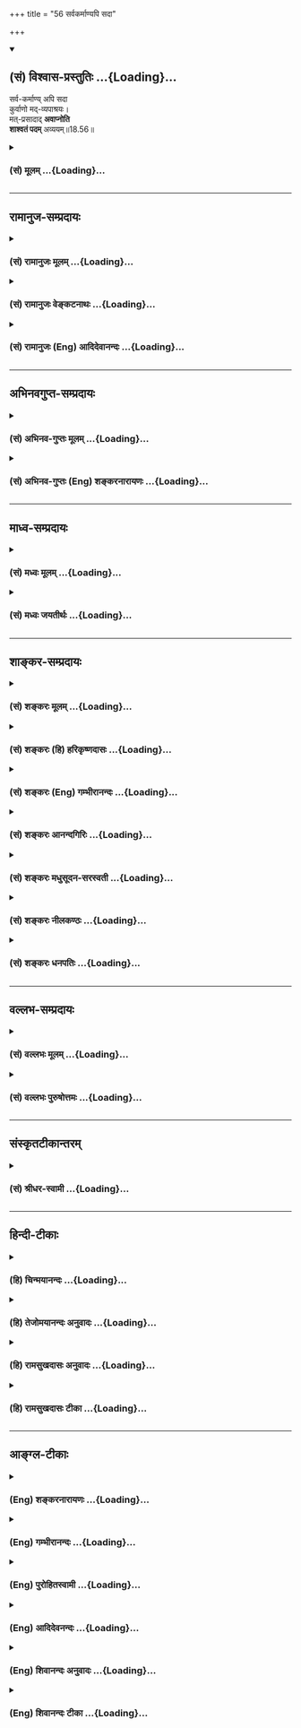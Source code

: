 +++
title = "56 सर्वकर्माण्यपि सदा"

+++
<div class="js_include" newlevelforh1="2" title="(सं) विश्वास-प्रस्तुतिः" unfilled url="/purANam_vaiShNavam/mahAbhAratam/06-bhIShma-parva/03-bhagavad-gItA-parva/saMskRtam/vishvAsa-prastutiH/18_moxa-saMnyAsa-yogaH/56_sarvakarmANyapi_s.md">
<details open><summary><h2>(सं) विश्वास-प्रस्तुतिः ...{Loading}...</h2></summary>

सर्व-कर्माण्य् अपि सदा  
कुर्वाणो मद्-व्यपाश्रयः।  
मत्-प्रसादाद् **अवाप्नोति**  
**शाश्वतं पदम्** अव्ययम्॥18.56॥
</details>
</div>
<div class="js_include collapsed" newlevelforh1="3" title="(सं) मूलम्" unfilled url="/purANam_vaiShNavam/mahAbhAratam/06-bhIShma-parva/03-bhagavad-gItA-parva/saMskRtam/mUlam/18_moxa-saMnyAsa-yogaH/56_sarvakarmANyapi_s.md">
<details><summary><h3>(सं) मूलम् ...{Loading}...</h3></summary>

सर्वकर्माण्यपि सदा कुर्वाणो मद्व्यपाश्रयः।  
मत्प्रसादादवाप्नोति शाश्वतं पदमव्ययम्।।18.56।।
</details>
</div>


_________________
## रामानुज-सम्प्रदायः
<div class="js_include collapsed" newlevelforh1="3" title="(सं) रामानुजः मूलम्" unfilled url="/purANam_vaiShNavam/mahAbhAratam/06-bhIShma-parva/03-bhagavad-gItA-parva/saMskRtam/rAmAnujaH/mUlam/18_moxa-saMnyAsa-yogaH/56_sarvakarmANyapi_s.md">
<details><summary><h3>(सं) रामानुजः मूलम् ...{Loading}...</h3></summary>

।।18.56।। न केवलं नित्यनैमित्तिककर्माणि अपि तु काम्यानि **अपि सर्वाणि
कर्माणि** **मद्व्यपाश्रयः** मयि संन्यस्तकर्तृत्वादिकः **कुर्वाणो
मत्प्रसादात् शाश्वतं पदम् अव्ययम्** अविकलं **प्राप्नोति।** पद्यते गम्यते
इति पदम् मां प्राप्नोति इत्यर्थः। यस्माद् एवं तस्मात् --

</details>
</div>
<div class="js_include collapsed" newlevelforh1="3" title="(सं) रामानुजः वेङ्कटनाथः" unfilled url="/purANam_vaiShNavam/mahAbhAratam/06-bhIShma-parva/03-bhagavad-gItA-parva/saMskRtam/rAmAnujaH/venkaTanAthaH/18_moxa-saMnyAsa-yogaH/56_sarvakarmANyapi_s.md">
<details><summary><h3>(सं) रामानुजः वेङ्कटनाथः ...{Loading}...</h3></summary>

  
  
।।18.56।। पूर्वत्र ज्ञाननिष्ठोक्ता; अनन्तरं कर्मनिष्ठोच्यत इति
शङ्काव्युदासाय पूर्वत्रापि कर्मनिष्ठायामेवावान्तरविशेषविपक्तिमनुवदन्
सङ्गतिमाह -- एवमिति। विपाकोऽत्र
पूर्वश्लोकद्वयोक्तपरभक्तिपरज्ञानपरमभक्तिपर्यन्तः। विहितकर्मणां
पूर्वमुक्तत्वात्सर्वकर्माण्यपीति निषिद्धानुष्ठानं
भगवदनन्यतास्तुत्यर्थमुपक्षिप्यत इति स्वैराभिलाषिशङ्करादिमतमपाकरोतिइदानीं
काम्यानामपि कर्मणामिति। सर्वशब्दोऽत्र शास्त्रीयेष्वेवानुक्तसङ्ग्रहणार्थ
इति भावः। तदेव विवृणोतिन केवलमित्यादिना। पूर्वश्लोकस्थप्राप्यमेवात्रापि
सविशेषणपदशब्देन निर्दिष्टमित्यभिप्रायेण निर्वक्तिपद्यत इति।  
  

</details>
</div>
<div class="js_include collapsed" newlevelforh1="3" title="(सं) रामानुजः (Eng) आदिदेवानन्दः" unfilled url="/purANam_vaiShNavam/mahAbhAratam/06-bhIShma-parva/03-bhagavad-gItA-parva/saMskRtam/rAmAnujaH/english/AdidevAnandaH/18_moxa-saMnyAsa-yogaH/56_sarvakarmANyapi_s.md">
<details><summary><h3>(सं) रामानुजः (Eng) आदिदेवानन्दः ...{Loading}...</h3></summary>

18.56 'Taking refuge in Me' means leaving agency etc., to Me. He who
performs 'all works constantly' means works that are not only obligatory
and occasional acts but even those meant to fulfil desires (Kamya
Karmas) - he attains, by My grace, the eternal realm which is immutable.
'Pada' means that which is attained. The meaning is that he attains Me.
\[The idea is that the performance of even those ritualistic actions
enjoined for those having the fulfilment of certain desires in view,
even these actions, if done without any such desire but only as the
worship of the Supreme Person - the have the same effect as the
performance of the enjoined daily and occasional rituals to which no
effect except the purification of the self is offered by the Sastras.\]
Since it is so, therefore:

</details>
</div>


_________________
## अभिनवगुप्त-सम्प्रदायः
<div class="js_include collapsed" newlevelforh1="3" title="(सं) अभिनव-गुप्तः मूलम्" unfilled url="/purANam_vaiShNavam/mahAbhAratam/06-bhIShma-parva/03-bhagavad-gItA-parva/saMskRtam/abhinava-guptaH/mUlam/18_moxa-saMnyAsa-yogaH/56_sarvakarmANyapi_s.md">
<details><summary><h3>(सं) अभिनव-गुप्तः मूलम् ...{Loading}...</h3></summary>

।।18.41 -- 18.60।। एवमियता षण्णां प्रत्येकं त्रिस्वरूपत्वं धृत्यादीनां च
प्रतिपादितम्। तन्मध्यात् सात्त्विके राशौ वर्तमानो दैवीं संपदं प्राप्त इह
ज्ञाने योग्यः; त्वं च तथाविधः इत्यर्जुनः प्रोत्साहितः। अधुना तु इदमुच्यते
-- यदि तावदनया ज्ञानबुद्ध्या कर्मणि भवान् प्रवर्तते तदा
स्वधर्मप्रवृत्त्या विज्ञानपूततया च न कर्मसंबन्धस्तव। अथैतन्नानुमन्यसे;
तदवश्यं तव प्रवृत्त्या तावत् भाव्यम् जातेरेव तथाभावे स्थितत्वात्। यतः
सर्वः स्वभावनियतः +++(S;;N स्वस्वभावनियतः )+++ कुतश्चिद्दोषात्
तिरोहिततत्स्वभावः +++(S;;N -- हिततत्तत्स्वभावः )+++ कंचित्कालं भूत्वापि;
तत्तिरोधायकविगमे स्वभावं व्यक्त्यापन्नं लभत एव। तथाहि एवंविधो वर्णनां
स्वभावः। एवमवश्यंभाविन्यां प्रवृत्तौ ततः फलविभागिता भवेत्।। तदाह --
ब्राह्मणेत्यादि अवशोऽपि तत् इत्यन्तम्। ब्राह्मणादीनां
कर्मप्रविभागनिरूपणस्य स्वभावोऽश्यं नातिक्रामति,+++(S; ; N omit न and read
अतिक्रामति )+++ इति क्षत्रियस्वभावस्य भवतोऽनिच्छतोऽपि प्रकृतिः स्वभावाख्या
नियोक्तृताम् अव्यभिचारेण भजते। केवलं तया नियुक्तस्य पुण्यपापसंबन्धः। अतः
मदभिहितविज्ञानप्रमाणपुरःसरीकारेण कर्माण्यनुतिष्ठ। तथा सति बन्धो
निवर्त्स्यति। इत्यस्यार्थस्य परिकरघटनतात्पर्यं +++(S; ; N -- करबन्धघटन --
)+++ महावाक्यार्थस्य। अवान्तरवाक्यानां स्पष्टा ( ष्टोऽ ) र्थः। समासेन +++(S
omits समासेन )+++ ( श्लो. 50 ) संक्षेपेण। ज्ञानस्य; प्रागुक्तस्य। निष्ठां (
ष्ठा ) वाग्जालपरिहारेण निश्चितामाह। बुद्ध्या विशुद्धया इत्यादि सर्वमेतत्
व्याख्यातप्रायमिति न पुनरायस्यते,+++(N -- रारभ्यते )+++।

</details>
</div>
<div class="js_include collapsed" newlevelforh1="3" title="(सं) अभिनव-गुप्तः (Eng) शङ्करनारायणः" unfilled url="/purANam_vaiShNavam/mahAbhAratam/06-bhIShma-parva/03-bhagavad-gItA-parva/saMskRtam/abhinava-guptaH/english/shankaranArAyaNaH/18_moxa-saMnyAsa-yogaH/56_sarvakarmANyapi_s.md">
<details><summary><h3>(सं) अभिनव-गुप्तः (Eng) शङ्करनारायणः ...{Loading}...</h3></summary>

18.56 See Comment under 18.60

</details>
</div>


_________________
## माध्व-सम्प्रदायः
<div class="js_include collapsed" newlevelforh1="3" title="(सं) मध्वः मूलम्" unfilled url="/purANam_vaiShNavam/mahAbhAratam/06-bhIShma-parva/03-bhagavad-gItA-parva/saMskRtam/madhvaH/mUlam/18_moxa-saMnyAsa-yogaH/56_sarvakarmANyapi_s.md">
<details><summary><h3>(सं) मध्वः मूलम् ...{Loading}...</h3></summary>

।।18.56।। पुनरन्तरङ्गसाधनान्युक्त्वोपसंहरति -- सर्वकर्माणीत्यादिना।

</details>
</div>
<div class="js_include collapsed" newlevelforh1="3" title="(सं) मध्वः जयतीर्थः" unfilled url="/purANam_vaiShNavam/mahAbhAratam/06-bhIShma-parva/03-bhagavad-gItA-parva/saMskRtam/madhvaH/jayatIrthaH/18_moxa-saMnyAsa-yogaH/56_sarvakarmANyapi_s.md">
<details><summary><h3>(सं) मध्वः जयतीर्थः ...{Loading}...</h3></summary>

।।18.56।। उत्तरग्रन्थस्य सङ्गतिं सूचयंस्तात्पर्यमाह -- **पुनरि**ति।
उपसंहरति; शास्त्रमिति शेषः।

</details>
</div>


_________________
## शाङ्कर-सम्प्रदायः
<div class="js_include collapsed" newlevelforh1="3" title="(सं) शङ्करः मूलम्" unfilled url="/purANam_vaiShNavam/mahAbhAratam/06-bhIShma-parva/03-bhagavad-gItA-parva/saMskRtam/shankaraH/mUlam/18_moxa-saMnyAsa-yogaH/56_sarvakarmANyapi_s.md">
<details><summary><h3>(सं) शङ्करः मूलम् ...{Loading}...</h3></summary>

।।18.56।। --,**सर्वकर्माण्यपि** प्रतिषिद्धान्यपि **सदा कुर्वाणः**
अनुतिष्ठन् **मद्व्यपाश्रयः** अहं वासुदेवः ईश्वरः व्यपाश्रयणं यस्य सः
मद्व्यपाश्रयः मय्यर्पितसर्वभावः इत्यर्थः। सोऽपि **मत्प्रसादात्** मम
ईश्वरस्य प्रसादात् **अवाप्नोति शाश्वतं** नित्यं वैष्णवं **पदम्
अव्ययम्**।। यस्मात् एवम् --,

</details>
</div>
<div class="js_include collapsed" newlevelforh1="3" title="(सं) शङ्करः (हि) हरिकृष्णदासः" unfilled url="/purANam_vaiShNavam/mahAbhAratam/06-bhIShma-parva/03-bhagavad-gItA-parva/saMskRtam/shankaraH/hindI/harikRShNadAsaH/18_moxa-saMnyAsa-yogaH/56_sarvakarmANyapi_s.md">
<details><summary><h3>(सं) शङ्करः (हि) हरिकृष्णदासः ...{Loading}...</h3></summary>

।।18.56।। अपने कर्मोंद्वारा भगवान्की पूजा करनारूप भक्तियोगकी सिद्धि;
अर्थात् फल; ज्ञाननिष्ठाकी योग्यता है। जिस ( भक्तियोग ) से होनेवाली
ज्ञाननिष्ठा; अन्तमें मोक्षरूप फल देनेवाली होती है; उस भगवद्भक्तियोगकी अब
शास्त्राभिप्रायके उपसंहारप्रकरणमें; शास्त्रअभिप्रायके निश्चयको दृढ़
करनेके लिये स्तुति की जाती है --, सदा सब कर्मोंको करनेवाला अर्थात्
निषिद्ध कर्मोंको भी करनेवाला जो मद्व्यपाश्रय भक्त है -- जिसका मैं
वासुदेव ही पूर्ण आश्रय हूँ; ऐसा मुझे ही अपना सब कुछ अर्पण कर देनेवाला जो
भक्त है; वह भी मुझ ईश्वरके अनुग्रहसे; विष्णुके शाश्वत -- नित्य --
अविनाशी पदको प्राप्त कर लेता है।

</details>
</div>
<div class="js_include collapsed" newlevelforh1="3" title="(सं) शङ्करः (Eng) गम्भीरानन्दः" unfilled url="/purANam_vaiShNavam/mahAbhAratam/06-bhIShma-parva/03-bhagavad-gItA-parva/saMskRtam/shankaraH/english/gambhIrAnandaH/18_moxa-saMnyAsa-yogaH/56_sarvakarmANyapi_s.md">
<details><summary><h3>(सं) शङ्करः (Eng) गम्भीरानन्दः ...{Loading}...</h3></summary>

18.56 Sada, ever; kurvanah api, engaging even in; sarva-karmani, all
actions, even the prohibited ones; madvyapasrayah, one to whom I am the
refuge, to whom I, Vasudeva the Lord, am the refuge, i.e. one who has
totally surrendered himself to Me; even he, apnoti, attains; the
sasvatam, eternal; avyayam, immutable; padam, State of Visnu;
mat-prasadat, through My, i.e. God's, grace. Since this is so,
therefore,

</details>
</div>
<div class="js_include collapsed" newlevelforh1="3" title="(सं) शङ्करः आनन्दगिरिः" unfilled url="/purANam_vaiShNavam/mahAbhAratam/06-bhIShma-parva/03-bhagavad-gItA-parva/saMskRtam/shankaraH/AnandagiriH/18_moxa-saMnyAsa-yogaH/56_sarvakarmANyapi_s.md">
<details><summary><h3>(सं) शङ्करः आनन्दगिरिः ...{Loading}...</h3></summary>

।।18.56।। तर्हि ज्ञाननिष्ठस्यैव मोक्षसंभवान्न
कर्मानुष्ठानसिद्धिरित्याशङ्क्याह -- **स्वकर्मणेति।** तामेव
सिद्धिप्राप्तिं विशिनष्टि -- **ज्ञानेति।** ज्ञाननिष्ठायोग्यतायै
स्वकर्मानुष्ठानं भगवदर्चनरूपं कर्तव्यमित्यर्थः। ज्ञाननिष्ठायोग्यतापि
किमर्थेत्याशङ्क्य ज्ञाननिष्ठासिद्ध्यर्थेत्याह -- **यन्निमित्तेति।**
ज्ञाननिष्ठापि कुत्रोपयुक्तेत्यत्राह -- **मोक्षेति।** स्वकर्मणा
भगवदर्चनात्मनो भक्तियोगस्य परम्परया मोक्षफलस्य कार्यत्वेन विधेयत्वे
विध्यपेक्षितां स्तुतिमवतारयति -- **स भगवदिति।** ज्ञाननिष्ठा
कर्मनिष्ठेत्युभयं प्रतिज्ञाय तत्र तत्र विभागेन प्रतिपादितं किमितीदानीं
कर्मनिष्ठा पुनः स्तुत्या कर्तव्यतयोच्यते तत्राह -- **शास्त्रार्थेति।**
तत्रतत्रोक्तस्यैव कर्मानुष्ठानस्य प्रकरणवशादिहोपसंहारः। स च
शास्त्रार्थनिश्चयस्य दृढतां द्योतयतीत्यर्थः। यद्यपि
कस्यचित्कर्मानुष्ठायिनो बुद्धिशुद्धिद्वारा कैवल्यं सिध्यति तथापि
पापबाहुल्यात्कर्मानुष्ठायिनोऽपि कस्यचिद्बुद्धिशुद्ध्यभावे
कैवल्यासिद्धिरित्याशङ्क्याह -- **सर्वकर्माणीति।**
सर्वशब्दानुरोधादीश्वराराधनस्तुतिपरत्वेन श्लोकं व्याचष्टे --
**प्रतिषिद्धान्यपीति।** नित्यनैमित्तिकवदित्यपेरर्थः। निषिद्धाचरणस्य
प्रामादिकत्वं व्यावर्तयति -- **सदेति।** अनुतिष्ठन्वैष्णवं पदमाप्नोतीति
संबन्धः। पापकर्मकारिणो यथोक्तपदप्राप्तौ पापस्यापि मोक्षफलत्वमुपगतं
स्यादित्यत्राह -- **मद्व्यपाश्रय इति।** तस्यैव तात्पर्यमाह -- **मयीति।**
तर्हि ज्ञानस्य मोक्षहेतुत्वमुपेक्षितं स्यादित्यत्राह -- **सोऽपीति।**
प्रसादोऽनुग्रहः सम्यग्ज्ञानोदयः पदं
पदनीयमुपनिषत्तात्पर्यगम्यमव्ययमपक्षयरहितम्।

</details>
</div>
<div class="js_include collapsed" newlevelforh1="3" title="(सं) शङ्करः मधुसूदन-सरस्वती" unfilled url="/purANam_vaiShNavam/mahAbhAratam/06-bhIShma-parva/03-bhagavad-gItA-parva/saMskRtam/shankaraH/madhusUdana-sarasvatI/18_moxa-saMnyAsa-yogaH/56_sarvakarmANyapi_s.md">
<details><summary><h3>(सं) शङ्करः मधुसूदन-सरस्वती ...{Loading}...</h3></summary>

।।18.56।। ननु योऽनात्मज्ञोऽशुद्धान्तःकरणः सोऽन्तःकरणशुद्धिपर्यन्तं सहजं
कर्म न त्यजेत्। यस्तु शुद्धान्तःकरणः स नैष्कर्म्यसिद्धिं
संन्यासेनाधिगच्छतीत्युक्तं संन्यासश्च ब्राह्मणेनैव कर्तव्यो न
क्षत्रियवैश्याभ्यामिति प्रागुक्तं भगवताकर्मणैव हि संसिद्धिमास्थिता
जनकादय इत्यत्र। तत्र शुद्धान्तःकरणेन क्षत्रियादिना किं
कर्माण्यनुष्ठेयानि किं सर्वकर्मसंन्यासः कर्तव्यः।
नाद्यःआरुरुक्षोर्मुनेर्योगं कर्म कारणमुच्यते। योगारूढस्य तस्यैव शमः
कारणमुच्यते इत्यादिना योगमन्तःकरणशुद्धिमारूढस्य कर्मानुष्ठाननिषेधात्। न
द्वितीयः। स्वधर्मे निधनं श्रेयः परधर्मो भयावहः इत्यादिना ब्राह्मधर्मस्य
सर्वकर्मसंन्यासस्य क्षत्रियादिकं प्रति निषेधात्। नच
कर्मानुष्ठानकर्मत्यागयोरन्यतरमन्तरेण तृतीयः प्रकारोऽस्ति। तस्मादुभयोरपि
प्रतिषिद्धत्वे गत्यन्तराभावेन चावश्यकर्तव्ये प्रतिषेधातिक्रमे कर्मत्याग
एव श्रेयान् बन्धहेतुपरित्यागेन मोक्षसाधनपौष्कल्यान्नतु
कर्माण्यनुष्ठेयानि चित्तविक्षेपहेतुत्वेन
मोक्षसाधनज्ञानप्रतिबन्धकत्वादित्यभिप्रायमर्जुनस्यालक्ष्याह भगवान् --
सर्वकर्माण्यपीति। यः पूर्वोक्तः कर्मभिः शुद्धान्तःकरणः सोऽवश्यं
भगवदेकशरणो भगवदेकशरणतार्पयन्तत्वादन्तःकरणशुद्धेः; एतादृशश्चेद्ब्राह्मणः
संन्यासप्रतिबन्धरहितः सर्वकर्माणि संन्यस्यतु नाम संसारविमोक्षस्तु तस्य
भगवदेकशरणस्य भगवत्प्रसादादेव। एतादृशश्चेत्क्षत्रियादिः संन्यासानधिकारी स
करोतु नाम कर्माणि किंतु मद्व्यपाश्रयोऽहं भगवान्वासुदेव एव व्यपाश्रयः
शरणं यस्य स मदेकशरणो,मय्यर्पितसर्वात्मभावः संन्यासानधिकारात्सर्वकर्माणि
सर्वाणि कर्माणि वर्णाश्रमधर्मरूपाणि लौकिकानि प्रतिषिद्धानि वा सदा
कुर्वाणो मत्प्रसादान्ममेश्वरस्यानुग्रहादवाप्नोति।
हिरण्यगर्भवन्मद्विज्ञानोत्पत्त्या शाश्वतं नित्यं पदं
वैष्णवमव्ययमपरिणाम्येतादृशो भगवदेकशरणः करोत्येव न प्रतिषिद्धानि कर्माणि।
यदि कुर्यात्तथापि मत्प्रसादात्प्रत्यवायानुत्पत्त्या मद्विज्ञानेन
मोक्षभाग्भवतीति भगवदेकशरणतास्तुत्यर्थं सर्वकर्माणि सर्वदा
कुर्वाणोऽपीत्यनूद्यते।

</details>
</div>
<div class="js_include collapsed" newlevelforh1="3" title="(सं) शङ्करः नीलकण्ठः" unfilled url="/purANam_vaiShNavam/mahAbhAratam/06-bhIShma-parva/03-bhagavad-gItA-parva/saMskRtam/shankaraH/nIlakaNThaH/18_moxa-saMnyAsa-yogaH/56_sarvakarmANyapi_s.md">
<details><summary><h3>(सं) शङ्करः नीलकण्ठः ...{Loading}...</h3></summary>

।।18.56।। ननुतद्यथैषीकातूलमग्नौ प्रोतं दूयेतैवं हास्य सर्वे पाप्मानः
प्रदूयन्ते इति पूर्वकर्मणां ज्ञानेन प्रायश्चित्तेनेव सत्यपि नाशश्रवणे
ज्ञानोत्तरकालीनानां कर्मणां नाशाभावात् ज्ञानोत्तरमपि देहधारणे
स्वाभाविकानां कर्मणां वर्जनस्यासंभवादवश्यं ज्ञानिनोऽपि बन्धः
स्यादित्याशङ्क्याह -- **सर्वकर्माणीति।** मद्व्यपाश्रयोऽहमेव प्रज्ञानघनः
प्रत्यगात्मा व्यपाश्रय आश्रयो यस्य स मद्व्यपाश्रयो ज्ञानी। सर्वकर्माणि
विहितानि निषिद्धानि वा सदाऽसकृत्कुर्वाणोऽपि मत्प्रसादान्मदनुग्रहात्
शाश्वतं नित्यं अव्ययं परमसर्वोत्कृष्टं पदं पदनीयं मोक्षमवाप्नोति। न तु
ज्ञानोत्तरमपि क्रियमाणैः कर्मभिर्बध्यते। तस्य पुत्रा दायमुपयन्ति सुहृदः
साधुकृत्यां द्विषन्तः पापकृत्याम् इति;न ह वा एवविदि किंचन राज आध्वंसतेतं
विदित्वा न लिप्यते कर्मणा पापकेन इत्यादिशास्त्रेण तत्त्वज्ञानिनः
कर्मालेपश्रवणात्।

</details>
</div>
<div class="js_include collapsed" newlevelforh1="3" title="(सं) शङ्करः धनपतिः" unfilled url="/purANam_vaiShNavam/mahAbhAratam/06-bhIShma-parva/03-bhagavad-gItA-parva/saMskRtam/shankaraH/dhanapatiH/18_moxa-saMnyAsa-yogaH/56_sarvakarmANyapi_s.md">
<details><summary><h3>(सं) शङ्करः धनपतिः ...{Loading}...</h3></summary>

।।18.56।। एवं शुद्धान्तःकरणस्य संन्यासधिकारिणो
ब्रह्मप्राप्तिक्रममभिधायानात्मज्ञस्याशुद्धान्तःकरणस्य संन्यासनधिकारिणो
ब्रह्मप्राप्तिसाधनं भगवद्भक्तियोग्यं तत्र तत्र प्रतिपादतं
शास्त्रार्थोपसंहारप्रकरणे शास्त्रार्थनिश्चयदार्ढ्याय स्तौति --
सर्वकर्माणीति। सर्वाणि नित्यनैमित्तिकादीनि प्रतिषिद्धान्पि सदा
कुर्वाणोऽनुतिष्ठन्नपि मद्य्वपाश्रयोऽहं वासुदेव ईश्वरो व्यपाश्रय
आश्रयणीयो यस्य स मद्य्वपाश्रयो मय्यर्पितसर्वात्मभावः
मत्प्रासादान्ममेश्वरस्य प्रसादात् शाश्वतं नित्यमव्ययमपक्षयशून्यं पदं
वैष्णवमवाप्नोति। निषिद्धान्यप्याचरन् शाश्वतं पदमव्ययमवाप्नोतीत्युक्त्या
पापस्यापि मोक्षफलहेतुत्वं स्यादित्याशङ्कानिरासाय मद्य्वपाश्रयः
मत्प्रसादादित्युक्तम्। तथाच येन भक्तियोगेन
प्रसादितादौश्वरात्सर्वक्रमाण्यनुतिष्ठतोऽपि वैष्णवपदप्राप्तितस्य
माहात्म्यं किं वक्तव्य मिति भाव।

</details>
</div>


_________________
## वल्लभ-सम्प्रदायः
<div class="js_include collapsed" newlevelforh1="3" title="(सं) वल्लभः मूलम्" unfilled url="/purANam_vaiShNavam/mahAbhAratam/06-bhIShma-parva/03-bhagavad-gItA-parva/saMskRtam/vallabhaH/mUlam/18_moxa-saMnyAsa-yogaH/56_sarvakarmANyapi_s.md">
<details><summary><h3>(सं) वल्लभः मूलम् ...{Loading}...</h3></summary>

।।18.56।। इदानीं सर्वेषामपि कर्मणामुक्तिविधयाऽनुष्ठीयमानानां तु सतामेष एव
विपाक इत्याह -- सर्वेति। यो भगवन्मार्गीयत्वादृशः सर्वाणि लौकिकानि
वैदिकानि च स्वधर्मरूपाणि कर्माणि मदधीनः सन्कुर्वाणः भगवानेवान्तर्यामी
प्रेरयति; तदिच्छया कृतं कर्म बन्धकं न भवतीति भगवन्तं मामाश्रितः स
मत्प्रसादान्मत्कृपातः नित्यं पदं ब्रह्माक्षरं धामाप्नोति। इदमप्येकं परं
फलं भक्तितत्त्वज्ञानतः पुरुषोत्तमसायुज्यमित्याशयेनअव इत्युपसर्गः।

</details>
</div>
<div class="js_include collapsed" newlevelforh1="3" title="(सं) वल्लभः पुरुषोत्तमः" unfilled url="/purANam_vaiShNavam/mahAbhAratam/06-bhIShma-parva/03-bhagavad-gItA-parva/saMskRtam/vallabhaH/puruShottamaH/18_moxa-saMnyAsa-yogaH/56_sarvakarmANyapi_s.md">
<details><summary><h3>(सं) वल्लभः पुरुषोत्तमः ...{Loading}...</h3></summary>

  
  
।।18.56।। एवं स्वकर्मफलमुक्त्वा स्वसम्बन्धिकर्मफलमाह -- सर्वकर्माण्यपीति।
सदा निरन्तरं मद्व्यपाश्रयः अहमेवाश्रयणीयो यस्य तादृशः सन् सर्वकर्माण्यपि
मदाज्ञारूपेण; न तु फलाभिलाषेण कुर्वाणो मत्प्रसादात् शाश्वतमनादि;
अव्ययमविनाशि; एतादृशं पदमक्षरमवाप्नोति; प्राप्नोतीत्यर्थः।  
  

</details>
</div>


_________________
## संस्कृतटीकान्तरम्
<div class="js_include collapsed" newlevelforh1="3" title="(सं) श्रीधर-स्वामी" unfilled url="/purANam_vaiShNavam/mahAbhAratam/06-bhIShma-parva/03-bhagavad-gItA-parva/saMskRtam/shrIdhara-svAmI/18_moxa-saMnyAsa-yogaH/56_sarvakarmANyapi_s.md">
<details><summary><h3>(सं) श्रीधर-स्वामी ...{Loading}...</h3></summary>

।।18.56।। स्वकर्मभिः परमेश्वराराधनादुक्तं मोक्षप्रकारमुपसंहरति **--
सर्वकर्माणीति।** सर्वकर्माणि नित्यनैमित्तिकानि काम्यानि च कर्माणि
पूर्वोक्तक्रमेण मद्व्यपाश्रयः सन् कुर्वाणोऽहमेव व्यपाश्रय आश्रयणीयो नतु
स्वर्गादिफलं यस्य सः मत्प्रसादाच्छाश्वतमनादि अव्ययं नित्यं सर्वोत्कृष्टं
वैष्णवं पदं प्राप्नोति।

</details>
</div>


_________________
## हिन्दी-टीकाः
<div class="js_include collapsed" newlevelforh1="3" title="(हि) चिन्मयानन्दः" unfilled url="/purANam_vaiShNavam/mahAbhAratam/06-bhIShma-parva/03-bhagavad-gItA-parva/hindI/chinmayAnandaH/18_moxa-saMnyAsa-yogaH/56_sarvakarmANyapi_s.md">
<details><summary><h3>(हि) चिन्मयानन्दः ...{Loading}...</h3></summary>

।।18.56।। गीता का तत्त्वज्ञान अत्यन्त जीवन्त और शक्तिशाली है। सरल और
सामान्य प्रतीत होने वाला; भगवान् का यह दिव्य गान मानो शक्ति के किसी
विस्फोटक पदार्थ का भंडार है जिसे सम्यक् ज्ञान द्वारा विस्फोटित किया जा
सकता है। इसके उपदेशानुसार जीवन जीने की उष्णता पाकर वह भण्डार फूट पड़ता
है। उसके विस्फोट से एक साधक के श्रेष्ठ एवं दिव्य व्यक्तित्व की संभावनाओं
पर जमी हुई अज्ञान की वे समस्त पर्तें ध्वस्त हो जाती हैं। गीता के अनुसार;
केवल निष्क्रिय समर्पण अथवा कर्मकाण्ड का अनुष्ठान ही भक्ति नहीं है।
कर्तृत्व और भोक्तृत्व के अभिमान का परित्याग कर परमात्मा से तादात्म्य
स्थापित करना भक्ति है। भगवान् श्रीकृष्ण इस बात पर भी विशेष बल देते हैं
कि साधक को अपने ज्ञान एवं अनुभव को व्यावहारिक जीवन में भी जीने का पूर्ण
प्रयत्न करना चाहिए। भगवान् श्रीकृष्ण के मतानुसार धर्म की पूर्णता विषयों
से केवल विरति और निजानुभूति में ही नहीं हैं। उनका यह निश्चित मत है कि
ज्ञानी पुरुष को आत्मानुभव के पश्चात् पुन व्यावहारिक जगत् में आकर कर्म
करने चाहिए। परन्तु ये कर्म निजानुभव की शान्ति और आनन्द से सुरभित हों;
जिससे कि यह मन्द और म्लान जगत् तेजोमय और कान्तिमय बन जाये। इसलिए; परम
भक्त बनने के लिए एक और आवश्यक गुण का वर्णन इस श्लोक में किया गया
है। निस्वार्थ समाज सेवा के अधिकार पत्र के बिना; गीताचार्य भगवान्
श्रीकृष्ण न तो किसी भक्त का स्वागत करना चाहते हैं और न किसी को अपना
दर्शन देना चाहते हैं। उनकी यह स्पष्ट घोषणा है; जो पुरुष मदाश्रित होकर
समस्त कर्म करता है; वह मेरे प्रसाद से अव्यय पद को प्राप्त कर लेता
है। ईश्वरार्पण की भावना से ही कर्तृत्वाभिमान को त्यागा जा सकता है। इस
भावना से कर्तव्य पालन करने वाले साधक को ईश्वर का प्रसाद; अर्थात् अनुग्रह
(कृपा) प्राप्त होता है। अपनी कृपा से भिन्न ईश्वर का अस्तित्व ही नहीं है;
ईश्वर ही स्वयं अपनी कृपा है और उसकी कृपा ही वह स्वयं है। अत कृपाप्राप्ति
का अभिप्राय यह है कि जिस मात्रा में साधक का अन्तकरण शान्त; शुद्ध; स्थिर
और सुगठित होगा; उसी मात्रा में उसे परमात्मनुभूति स्पष्ट होगी। परमात्मा
नित्य (शाश्वत) और अविकारी (अव्यय) है। इसलिए; भगवान् कहते हैं कि उत्तम
साधक उनकी कृपा से शाश्वत; अव्यय पद को प्राप्त होता है। प्रस्तुत प्रकरण
में; भगवान् श्रीकृष्ण ने ज्ञान; भक्ति एवं कर्म मार्गों को इंगित किया है।
इन सबका लक्ष्य एक ही है साधक का साध्य के साथ एकत्व का अनुभव। सम्पूर्ण
साधना गीतोपदेश का सार है। कर्म; भक्ति और ज्ञान की संयुक्त रूप में साधना
करने से हमारे व्यक्तित्व के शारीरिक; मानसिक एवं बौद्धिक इन तीनों पक्षों
में सामञ्जस्य आ जाता है। कर्मयोग; भक्तियोग एवं ज्ञानयोग का क्रमश शरीर;
मन और बुद्धि के स्तर पर पालन करने के लिए गीता में उपदेश दिया गया है। इस
प्रकार; द्रष्टामन्ताज्ञाता रूप जीव को अपने आत्मस्वरूप में पूर्ण स्थिति
सिद्ध कराने में गीतोपदेश का प्रमुख योगदान है। हिन्दुओं की औपनिषदिक
संस्कृति के पुनरुत्थान में गीता का महत्वपूर्ण स्थान है। इस प्रकार;
ब्रह्मप्राप्ति की साधना का क्रमबद्धविवेचन करने के पश्चात्; उपदेश देते
हैं कि

</details>
</div>
<div class="js_include collapsed" newlevelforh1="3" title="(हि) तेजोमयानन्दः अनुवादः" unfilled url="/purANam_vaiShNavam/mahAbhAratam/06-bhIShma-parva/03-bhagavad-gItA-parva/hindI/tejomayAnandaH/anuvAdaH/18_moxa-saMnyAsa-yogaH/56_sarvakarmANyapi_s.md">
<details><summary><h3>(हि) तेजोमयानन्दः अनुवादः ...{Loading}...</h3></summary>

।।18.56।। जो पुरुष मदाश्रित होकर सदैव समस्त कर्मों को करता है, वह मेरे
प्रसाद (अनुग्रह) से शाश्वत, अव्यय पद को प्राप्त कर लेता है।।

</details>
</div>
<div class="js_include collapsed" newlevelforh1="3" title="(हि) रामसुखदासः अनुवादः" unfilled url="/purANam_vaiShNavam/mahAbhAratam/06-bhIShma-parva/03-bhagavad-gItA-parva/hindI/rAmasukhadAsaH/anuvAdaH/18_moxa-saMnyAsa-yogaH/56_sarvakarmANyapi_s.md">
<details><summary><h3>(हि) रामसुखदासः अनुवादः ...{Loading}...</h3></summary>

।।18.56।। मेरा आश्रय लेनेवाला भक्त सदा सब कर्म करता हुआ भी मेरी कृपासे
शाश्वत अविनाशी पदको प्राप्त हो जाता है।

</details>
</div>
<div class="js_include collapsed" newlevelforh1="3" title="(हि) रामसुखदासः टीका" unfilled url="/purANam_vaiShNavam/mahAbhAratam/06-bhIShma-parva/03-bhagavad-gItA-parva/hindI/rAmasukhadAsaH/TIkA/18_moxa-saMnyAsa-yogaH/56_sarvakarmANyapi_s.md">
<details><summary><h3>(हि) रामसुखदासः टीका ...{Loading}...</h3></summary>

।।18.56।।***व्याख्या --***  **मद्व्यपाश्रयः --** कर्मोंका; कर्मोंके
फलका; कर्मोंके पूरा होने अथवा न होनेका; किसी घटना; परिस्थिति; वस्तु;
व्यक्ति आदिका आश्रय न हो। केवल मेरा ही आश्रय (सहारा) हो। इस तरह जो
सर्वथा मेरे ही परायण हो जाता है; अपना स्वतन्त्र कुछ नहीं समझता; किसी भी
वस्तुको अपनी नहीं मानता; सर्वथा मेरे आश्रित रहता है; ऐसे भक्तको अपने
उद्धारके लिये कुछ करना नहीं पड़ता। उसका उद्धार मैं कर देता हूँ (गीता 12।
7) उसको अपने जीवननिर्वाह या साधनसम्बन्धी किसी बातकी कमी नहीं रहती सबकी
मैं पूर्ति कर देता हूँ (गीता 9। 22) -- यह मेरा सदाका एक विधान है; नियम
है; जो कि सर्वथा शरण हो जानेवाले हरेक प्राणीको प्राप्त हो सकता है (गीता
9। 30 -- 32)।**सर्वकर्माण्यपि सदा कुर्वाणः --** यहाँ **कर्माणि** पदके
साथ **सर्व** और **कुर्वाणः** पदके साथ **सदा** पद देनेका तात्पर्य है कि
जिस ध्यानपरायण साङ्ख्ययोगीने शरीर; वाणी और मनका संयमन कर लिया है अर्थात्
जिसने शरीर आदिकी क्रियाओंको संकुचित कर लिया है और एकान्तमें रहकर सदा
ध्यानयोगमें लगा रहता है; उसको जिस पदकी प्राप्ति होती है; उसी पदको लौकिक;
पारलौकिक; सामाजिक; शारीरिक आदि सम्पूर्ण कर्तव्यकर्मोंको हमेशा करते हुए
भी मेरा आश्रय लेनेवाला भक्त मेरी कृपासे प्राप्त कर लेता है। हरेक
व्यक्तिको यह बात तो समझमें आ जाती है कि जो एकान्तमें रहता है और साधनभजन
करता है; उसका कल्याण हो जाता है परन्तु यह बात समझमें नहीं आती कि जो सदा
मशीनकी तरह संसारका सब काम करता है; उसका कल्याण कैसे होगा उसका कल्याण हो
जाय; ऐसी कोई युक्ति नहीं दीखती क्योंकि ऐसे तो सब लोग कर्म करते ही रहते
हैं। इतना ही नहीं; मात्र जीव कर्म करते ही रहते हैं; पर उन सबका कल्याण
होता हुआ दीखता नहीं और शास्त्र भी ऐसा कहता नहीं इसके उत्तरमें भगवान्
कहते हैं -- **मत्प्रसादात्।** तात्पर्य यह है कि जिसने केवल मेरा ही आश्रय
ले लिया है; उसका कल्याण मेरी कृपासे हो जायगा; कौन है मना करनेवालायद्यपि
प्राणिमात्रपर भगवान्का अपनापन और कृपा सदासर्वदा स्वतःसिद्ध है; तथापि यह
मनुष्य जबतक असत् संसारका आश्रय लेकर भगवान्से विमुख रहता है; तबतक
भगवत्कृपा उसके लिये फलीभूत नहीं होती अर्थात् उसके काममें नहीं आती।
परन्तु यह मनुष्य भगवान्का आश्रय लेकर ज्योंज्यों दूसरा आश्रय छोड़ता जाता
है; त्योंहीत्यों भगवान्का आश्रय दृढ़ होता चला जाता है; और ज्योंज्यों
भगवान्का आश्रय दृढ़ होता जाता है; त्योंहीत्यों भगवत्कृपाका अनुभव होता
जाता है। जब सर्वथा भगवान्का आश्रय ले लेता है; तब उसे भगवान्की कृपाका
पूर्ण अनुभव हो जाता है।  
  
**अवाप्नोति शाश्वतं पदमव्ययम् --** स्वतःसिद्ध परमपदकी प्राप्ति अपने
कर्मोंसे; अपने पुरुषार्थसे अथवा अपने साधनसे नहीं होती। यह तो केवल
भगवत्कृपासे ही होती है। शाश्वत अव्ययपद सर्वोत्कृष्ट है। उसी परमपदको
भक्तिमार्गमें परमधाम; सत्यलोक; वैकुण्ठलोक; गोलोक; साकेतलोक आदि कहते हैं
और ज्ञानमार्गमें विदेहकैवल्य; मुक्ति; स्वरूपस्थिति आदि कहते हैं। वह
परमपद तत्त्वसे एक होते हुए भी मार्गों और उपासनाओंका भेद होनेसे उपासकोंकी
दृष्टिसे भिन्नभिन्न कहा जाता है (गीता 8। 21 14। 27)। भगवान्का चिन्मय लोक
एक देशविशेषमें होते हुए भी सब जगह व्यापकरूपसे परिपूर्ण है। जहाँ भगवान्
हैं; वहीं उनका लोक भी है क्योंकि भगवान् और उनका लोक तत्त्वसे एक ही हैं।
भगवान् सर्वत्र विराजमान हैं अतः उनका लोक भी सर्वत्र विराजमान
(सर्वव्यापी) है। जब भक्तकी अनन्य निष्ठा सिद्ध हो जाती है; तब
परिच्छिन्नताका अत्यन्त अभाव हो जाता है और वही लोक उसके सामने प्रकट हो
जाता है अर्थात् उसे यहाँ जीतेजी ही उस लोककी दिव्य लीलाओंका अनुभव होने
लगता है। परन्तु जिस भक्तकी ऐसी धारणा रहती है कि वह दिव्य लोक एक
देशविशेषमें ही है; तो उसे उस लोककी प्राप्ति शरीर छोड़नेपर ही होती है।
उसे लेनेके लिये भगवान्के पार्षद आते हैं और कहींकहीं स्वयं भगवान् भी आते
हैं।  
  
***सम्बन्ध --***  पूर्वश्लोकमें अपना सामान्य विधान (नियम) बताकर अब
भगवान् आगेके श्लोकमें अर्जुनके लिये विशेषरूपसे आज्ञा देते हैं।

</details>
</div>


_________________
## आङ्ग्ल-टीकाः
<div class="js_include collapsed" newlevelforh1="3" title="(Eng) शङ्करनारायणः" unfilled url="/purANam_vaiShNavam/mahAbhAratam/06-bhIShma-parva/03-bhagavad-gItA-parva/english/shankaranArAyaNaH/18_moxa-saMnyAsa-yogaH/56_sarvakarmANyapi_s.md">
<details><summary><h3>(Eng) शङ्करनारायणः ...{Loading}...</h3></summary>

18.56. Performing all \[his\] actions all the time and taking refuge in
Me, he attains, through My Grace, the eternal, changeless state.

</details>
</div>
<div class="js_include collapsed" newlevelforh1="3" title="(Eng) गम्भीरानन्दः" unfilled url="/purANam_vaiShNavam/mahAbhAratam/06-bhIShma-parva/03-bhagavad-gItA-parva/english/gambhIrAnandaH/18_moxa-saMnyAsa-yogaH/56_sarvakarmANyapi_s.md">
<details><summary><h3>(Eng) गम्भीरानन्दः ...{Loading}...</h3></summary>

18.56 Ever engaging even in all actions, one to whom I am the refuge,
attains the eternal, immutable State through My grace.

</details>
</div>
<div class="js_include collapsed" newlevelforh1="3" title="(Eng) पुरोहितस्वामी" unfilled url="/purANam_vaiShNavam/mahAbhAratam/06-bhIShma-parva/03-bhagavad-gItA-parva/english/purohitasvAmI/18_moxa-saMnyAsa-yogaH/56_sarvakarmANyapi_s.md">
<details><summary><h3>(Eng) पुरोहितस्वामी ...{Loading}...</h3></summary>

18.56 Relying on Me in all his action and doing them for My sake, he
attains, by My Grace, Eternal and Unchangeable Life.

</details>
</div>
<div class="js_include collapsed" newlevelforh1="3" title="(Eng) आदिदेवनन्दः" unfilled url="/purANam_vaiShNavam/mahAbhAratam/06-bhIShma-parva/03-bhagavad-gItA-parva/english/AdidevanandaH/18_moxa-saMnyAsa-yogaH/56_sarvakarmANyapi_s.md">
<details><summary><h3>(Eng) आदिदेवनन्दः ...{Loading}...</h3></summary>

18.56 Taking refuge in Me and performing all works constantly, one, by
My grace, attains the eternal and immutable realm.

</details>
</div>
<div class="js_include collapsed" newlevelforh1="3" title="(Eng) शिवानन्दः अनुवादः" unfilled url="/purANam_vaiShNavam/mahAbhAratam/06-bhIShma-parva/03-bhagavad-gItA-parva/english/shivAnandaH/anuvAdaH/18_moxa-saMnyAsa-yogaH/56_sarvakarmANyapi_s.md">
<details><summary><h3>(Eng) शिवानन्दः अनुवादः ...{Loading}...</h3></summary>

18.56 Doing all actions always having taken refuge in Me, by My grace he
obtains the eternal indestructible state of being.

</details>
</div>
<div class="js_include collapsed" newlevelforh1="3" title="(Eng) शिवानन्दः टीका" unfilled url="/purANam_vaiShNavam/mahAbhAratam/06-bhIShma-parva/03-bhagavad-gItA-parva/english/shivAnandaH/TIkA/18_moxa-saMnyAsa-yogaH/56_sarvakarmANyapi_s.md">
<details><summary><h3>(Eng) शिवानन्दः टीका ...{Loading}...</h3></summary>

18.56 सर्वकर्माणि all actions; अपि also; सदा always; कुर्वाणः doing;
मद्व्यपाश्रयः taking refuge in Me; मत्प्रसादात् by My grace; अवाप्नोति
obtains; शाश्वतम् the eternal; पदम् state or abode; अव्ययम्
indestructible.Commentary Worshipping Me with the flowers of his good
actions he reaches the imperishable Brahmic seat of ineffable splendour
through My grace. He attains union with Me and enjoys the supreme bliss.
If by chance he commits some prohibited actions; still; as in the Ganga
(Indias most holy river) the waters of the drains and roads find union;
so My devotee; becoming united with Me; is unaffected by these
prohibited actions.Worship of the Lord through ones duties purifies the
heart of the aspirant and prepares him for the devotion to knowledge
which eventually leads him to the attainment of Selfrealisation. The
Yoga of Devotion is eulogised here.All actions Good actions and even the
prohibited actions. He who takes shelter in Me; Vaasudeva; the Lord;
with his whole self centred in Me attains the eternal abode of Vishnu;
by the grace of the Lord.

</details>
</div>
